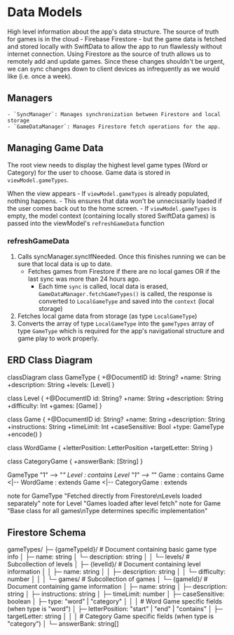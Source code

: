 # Data Models

High level information about the app's data structure.
The source of truth for games is in the cloud - Firebase Firestore - but the game data is fetched and stored locally with SwiftData to allow the app to run flawlessly without internet connection. Using Firestore as the source of truth allows us to remotely add and update games. Since these changes shouldn't be urgent, we can sync changes down to client devices as infrequently as we would like (i.e. once a week).


## Managers
    - `SyncManager`: Manages synchronization between Firestore and local storage
    - `GameDataManager`: Manages Firestore fetch operations for the app.

## Managing Game Data
The root view needs to display the highest level game types (Word or Category) for the user to choose. Game data is stored in `viewModel.gameTypes`. 

When the view appears
    - If `viewModel.gameTypes` is already populated, nothing happens.
        - This ensures that data won't be unnecissarily loaded if the user comes back out to the home screen.
    - If `viewModel.gameTypes` is empty, the model context (containing locally stored SwiftData games) is passed into the viewModel's `refreshGameData` function

### refreshGameData
1. Calls syncManager.syncIfNeeded. Once this finishes running we can be sure that local data is up to date.
    - Fetches games from Firestore if there are no local games OR if the last sync was more than 24 hours ago.
        - Each time `sync` is called, local data is erased, `GameDataManager.fetchGameTypes()` is called, the response is converted to `LocalGameType` and saved into the `context` (local storage)
2. Fetches local game data from storage (as type `LocalGameType`)
3. Converts the array of type `LocalGameType` into the `gameTypes` array of type `GameType` which is required for the app's navigational structure and game play to work properly.

## ERD Class Diagram
classDiagram
class GameType {
    +@DocumentID id: String?
    +name: String
    +description: String
    +levels: [Level]
}

class Level {
    +@DocumentID id: String?
    +name: String
    +description: String
    +difficulty: Int
    +games: [Game]
}

class Game {
    +@DocumentID id: String?
    +name: String
    +description: String
    +instructions: String
    +timeLimit: Int
    +caseSensitive: Bool
    +type: GameType
    +encode()
}

class WordGame {
    +letterPosition: LetterPosition
    +targetLetter: String
}

class CategoryGame {
    +answerBank: [String]
}

GameType "1" --> "*" Level : contains
Level "1" --> "*" Game : contains
Game <|-- WordGame : extends
Game <|-- CategoryGame : extends

note for GameType "Fetched directly from Firestore\nLevels loaded separately"
note for Level "Games loaded after level fetch"
note for Game "Base class for all games\nType determines specific implementation"


## Firestore Schema

gameTypes/
├─ {gameTypeId}/           # Document containing basic game type info
│  ├─ name: string
│  └─ description: string
│
│  └─ levels/              # Subcollection of levels
│      ├─ {levelId}/       # Document containing level information
│      │  ├─ name: string
│      │  ├─ description: string
│      │  └─ difficulty: number
│      │
│      └─ games/           # Subcollection of games
│          └─ {gameId}/    # Document containing game information
│             ├─ name: string
│             ├─ description: string
│             ├─ instructions: string
│             ├─ timeLimit: number
│             ├─ caseSensitive: boolean
│             ├─ type: "word" | "category"
│             │
│             # Word Game specific fields (when type is "word")
│             ├─ letterPosition: "start" | "end" | "contains"
│             ├─ targetLetter: string
│             │
│             # Category Game specific fields (when type is "category")
│             └─ answerBank: string[]
